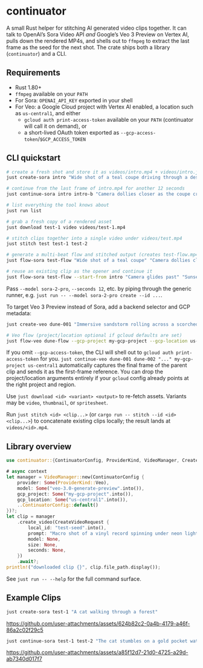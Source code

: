 # continuator

A small Rust helper for stitching AI generated video clips together. It can talk to OpenAI’s Sora Video API _and_ Google’s Veo 3 Preview on Vertex AI, pulls down the rendered MP4s, and shells out to `ffmpeg` to extract the last frame as the seed for the next shot. The crate ships both a library (`continuator`) and a CLI.

## Requirements

- Rust 1.80+
- `ffmpeg` available on your `PATH`
- For Sora: `OPENAI_API_KEY` exported in your shell
- For Veo: a Google Cloud project with Vertex AI enabled, a location such as `us-central1`, and either
  - `gcloud auth print-access-token` available on your `PATH` (continuator will call it on demand), or
  - a short-lived OAuth token exported as `--gcp-access-token`/`$GCP_ACCESS_TOKEN`

## CLI quickstart

```bash
# create a fresh shot and store it as videos/intro.mp4 + videos/intro.json
just create-sora intro "Wide shot of a teal coupe driving through a desert highway, heat ripples visible."

# continue from the last frame of intro.mp4 for another 12 seconds
just continue-sora intro intro-b "Camera dollies closer as the coupe crests a hill at sunset."

# list everything the tool knows about
just run list

# grab a fresh copy of a rendered asset
just download test-1 video videos/test-1.mp4

# stitch clips together into a single video under videos/test.mp4
just stitch test test-1 test-2

# generate a multi-beat flow and stitched output (creates test-flow.mp4)
just flow-sora test-flow "Wide shot of a teal coupe" "Camera dollies closer"

# reuse an existing clip as the opener and continue it
just flow-sora test-flow --start-from intro "Camera glides past" "Sunset silhouette"
```

Pass `--model sora-2-pro`, `--seconds 12`, etc. by piping through the generic runner, e.g. `just run -- --model sora-2-pro create --id ...`.

To target Veo 3 Preview instead of Sora, add a backend selector and GCP metadata:

```bash
just create-veo dune-001 "Immersive sandstorm rolling across a scorched dune sea, cinematic lighting" my-gcp-project us-central1

# Veo flow (project/location optional if gcloud defaults are set)
just flow-veo dune-flow --gcp-project my-gcp-project --gcp-location us-central1 "Massive dune eruption" "Scavengers sprint through the storm"
```

If you omit `--gcp-access-token`, the CLI will shell out to `gcloud auth print-access-token` for you. `just continue-veo dune-001 dune-002 "..." my-gcp-project us-central1` automatically captures the final frame of the parent clip and sends it as the first-frame reference. You can drop the project/location arguments entirely if your `gcloud` config already points at the right project and region.

Use `just download <id> <variant> <output>` to re-fetch assets. Variants may be `video`, `thumbnail`, or `spritesheet`.

Run `just stitch <id> <clip...>` (or `cargo run -- stitch --id <id> <clip...>`) to concatenate existing clips locally; the result lands at `videos/<id>.mp4`.

## Library overview

```rust
use continuator::{ContinuatorConfig, ProviderKind, VideoManager, CreateVideoRequest};

# async context
let manager = VideoManager::new(ContinuatorConfig {
    provider: Some(ProviderKind::Veo),
    model: Some("veo-3.0-generate-preview".into()),
    gcp_project: Some("my-gcp-project".into()),
    gcp_location: Some("us-central1".into()),
    ..ContinuatorConfig::default()
})?;
let clip = manager
    .create_video(CreateVideoRequest {
        local_id: "test-seed".into(),
        prompt: "Macro shot of a vinyl record spinning under neon light".into(),
        model: None,
        size: None,
        seconds: None,
    })
    .await?;
println!("downloaded clip {}", clip.file_path.display());
```

See `just run -- --help` for the full command surface.

## Example Clips

```bash
just create-sora test-1 "A cat walking through a forest"
```

https://github.com/user-attachments/assets/624b82c2-0a4b-4179-a46f-86a2c02f29c5

```bash
just continue-sora test-1 test-2 "The cat stumbles on a gold pocket watch"
```

https://github.com/user-attachments/assets/a85f12d7-21d0-4725-a29d-ab7340d017f7
